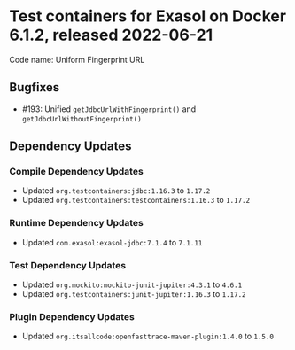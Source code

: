 # Test containers for Exasol on Docker 6.1.2, released 2022-06-21

Code name: Uniform Fingerprint URL

## Bugfixes

* #193: Unified `getJdbcUrlWithFingerprint()` and `getJdbcUrlWithoutFingerprint()`

## Dependency Updates

### Compile Dependency Updates

* Updated `org.testcontainers:jdbc:1.16.3` to `1.17.2`
* Updated `org.testcontainers:testcontainers:1.16.3` to `1.17.2`

### Runtime Dependency Updates

* Updated `com.exasol:exasol-jdbc:7.1.4` to `7.1.11`

### Test Dependency Updates

* Updated `org.mockito:mockito-junit-jupiter:4.3.1` to `4.6.1`
* Updated `org.testcontainers:junit-jupiter:1.16.3` to `1.17.2`

### Plugin Dependency Updates

* Updated `org.itsallcode:openfasttrace-maven-plugin:1.4.0` to `1.5.0`
